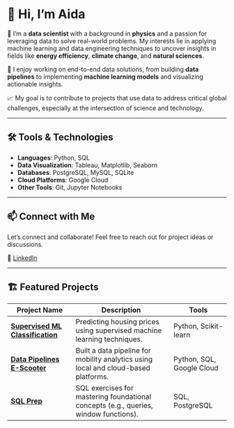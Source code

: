 # 👋 Hi, I’m Aida 

🌌 I’m a **data scientist** with a background in **physics** and a passion for leveraging data to solve real-world problems. My interests lie in applying machine learning and data engineering techniques to uncover insights in fields like **energy efficiency**, **climate change**, and **natural sciences**.

🚀 I enjoy working on end-to-end data solutions, from building **data pipelines** to implementing **machine learning models** and visualizing actionable insights.  

📈 My goal is to contribute to projects that use data to address critical global challenges, especially at the intersection of science and technology.  

---

## 🛠️ Tools & Technologies

- **Languages**: Python, SQL
- **Data Visualization**: Tableau, Matplotlib, Seaborn  
- **Databases**: PostgreSQL, MySQL, SQLite  
- **Cloud Platforms**: Google Cloud  
- **Other Tools**: Git, Jupyter Notebooks  

---

## 📫 Connect with Me

Let’s connect and collaborate! Feel free to reach out for project ideas or discussions.  

🔗 [LinkedIn](https://www.linkedin.com/in/elhamrabbany/)  

---
## 🏗️ Featured Projects

| Project Name | Description | Tools |
|--------------|-------------|-------|
| [**Supervised ML Classification**](https://github.com/Elham-Rabbany/Supervised_ML_Classification) | Predicting housing prices using supervised machine learning techniques. | Python, Scikit-learn |
| [**Data Pipelines E-Scooter**](https://github.com/Elham-Rabbany/Data-Pipelines_E-Scooter) | Built a data pipeline for mobility analytics using local and cloud-based platforms. | Python, SQL, Google Cloud |
| [**SQL Prep**](https://github.com/Elham-Rabbany/SQL-Prep) | SQL exercises for mastering foundational concepts (e.g., queries, window functions). | SQL, PostgreSQL |
